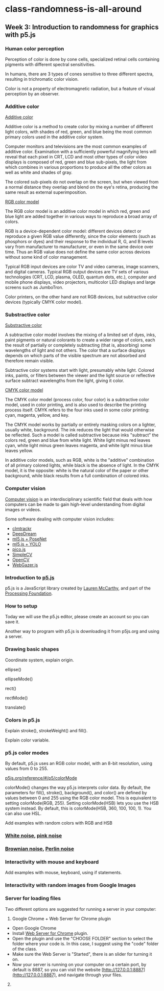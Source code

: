 # class-randomness-is-all-around

## Week 3: Introduction to randomness for graphics with p5.js

### Human color perception

Perception of color is done by cone cells, specialized retinal cells containing pigments with different spectral sensitivities.

In humans, there are 3 types of cones sensitive to three different spectra, resulting in trichromatic color vision.

Color is not a property of electromagnetic radiation, but a feature of visual perception by an observer.

### Additive color

[Additive color](https://en.wikipedia.org/wiki/Additive_color)

Additive color is a method to create color by mixing a number of different light colors, with shades of red, green, and blue being the most common primary colors used in the additive color system.

Computer monitors and televisions are the most common examples of additive color. Examination with a sufficiently powerful magnifying lens will reveal that each pixel in CRT, LCD and most other types of color video displays is composed of red, green and blue sub-pixels, the light from which combines in various proportions to produce all the other colors as well as white and shades of gray.

The colored sub-pixels do not overlap on the screen, but when viewed from a normal distance they overlap and blend on the eye's retina, producing the same result as external superimposition.

[RGB color model](https://en.wikipedia.org/wiki/RGB_color_model)

The RGB color model is an additive color model in which red, green and blue light are added together in various ways to reproduce a broad array of colors.

RGB is a device-dependent color model: different devices detect or reproduce a given RGB value differently, since the color elements (such as phosphors or dyes) and their response to the individual R, G, and B levels vary from manufacturer to manufacturer, or even in the same device over time. Thus an RGB value does not define the same color across devices without some kind of color management.

Typical RGB input devices are color TV and video cameras, image scanners, and digital cameras. Typical RGB output devices are TV sets of various technologies (CRT, LCD, plasma, OLED, quantum dots, etc.), computer and mobile phone displays, video projectors, multicolor LED displays and large screens such as JumboTron.

Color printers, on the other hand are not RGB devices, but subtractive color devices (typically CMYK color model).

### Substractive color

[Substractive color](https://en.wikipedia.org/wiki/Subtractive_color)

A subtractive color model involves the mixing of a limited set of dyes, inks, paint pigments or natural colorants to create a wider range of colors, each the result of partially or completely subtracting (that is, absorbing) some wavelengths of light and not others. The color that a surface displays depends on which parts of the visible spectrum are not absorbed and therefore remain visible.

Subtractive color systems start with light, presumably white light. Colored inks, paints, or filters between the viewer and the light source or reflective surface subtract wavelengths from the light, giving it color.

[CMYK color model](https://en.wikipedia.org/wiki/CMYK_color_model)

The CMYK color model (process color, four color) is a subtractive color model, used in color printing, and is also used to describe the printing process itself. CMYK refers to the four inks used in some color printing: cyan, magenta, yellow, and key.

The CMYK model works by partially or entirely masking colors on a lighter, usually white, background. The ink reduces the light that would otherwise be reflected. Such a model is called subtractive because inks "subtract" the colors red, green and blue from white light. White light minus red leaves cyan, white light minus green leaves magenta, and white light minus blue leaves yellow.

In additive color models, such as RGB, white is the "additive" combination of all primary colored lights, while black is the absence of light. In the CMYK model, it is the opposite: white is the natural color of the paper or other background, while black results from a full combination of colored inks.

### Computer vision

[Computer vision](https://en.wikipedia.org/wiki/Computer_vision) is an interdisciplinary scientific field that deals with how computers can be made to gain high-level understanding from digital images or videos.

Some software dealing with computer vision includes:

* [clmtrackr](https://github.com/auduno/clmtrackr)
* [DeepDream](https://en.wikipedia.org/wiki/DeepDream)
* [ml5.js + PoseNet](https://ml5js.org/docs/posenet-webcam)
* [ml5.js + YOLO](https://ml5js.org/docs/yolo-webcam)
* [pico.js](https://github.com/tehnokv/picojs)
* [SimpleCV](http://simplecv.org/)
* [OpenCV](https://opencv.org/)
* [WebGazer.js](https://github.com/brownhci/WebGazer)

### Introduction to [p5.js](https://p5js.org/)

p5.js is a JavaScript library created by [Lauren McCarthy](http://lauren-mccarthy.com/), and part of the [Processing Foundation](https://processingfoundation.org/).

### How to setup

Today we will use the p5.js editor, please create an account so you can save it.

Another way to program with p5.js is downloading it from p5js.org and using a server.


### Drawing basic shapes

Coordinate system, explain origin.

ellipse()

ellipseMode()

rect()

rectMode()

translate()

### Colors in p5.js

Explain stroke(), strokeWeight() and fill().

Explain color variable.

### p5.js color modes

By default, p5.js uses an RGB color model, with an 8-bit resolution, using values from 0 to 255.

[p5js.org/reference/#/p5/colorMode](http://p5js.org/reference/#/p5/colorMode)

colorMode() changes the way p5.js interprets color data. By default, the parameters for fill(), stroke(), background(), and color() are defined by values between 0 and 255 using the RGB color model. This is equivalent to setting colorMode(RGB, 255). Setting colorMode(HSB) lets you use the HSB system instead. By default, this is colorMode(HSB, 360, 100, 100, 1). You can also use HSL.




Add examples with random colors with RGB and HSB

### [White noise](https://en.wikipedia.org/wiki/White_noise), [pink noise](https://en.wikipedia.org/wiki/Pink_noise)

### [Brownian noise](https://en.wikipedia.org/wiki/Brownian_noise), [Perlin noise](https://en.wikipedia.org/wiki/Perlin_noise)

### Interactivity with mouse and keyboard

Add examples with mouse, keyboard, using if statements.



### Interactivity with random images from Google Images

### Server for loading files

Two different options are suggested for running a server in your computer:

1. Google Chrome + Web Server for Chrome plugin

* Open Google Chrome
* Install [Web Server for Chrome](https://chrome.google.com/webstore/detail/web-server-for-chrome/ofhbbkphhbklhfoeikjpcbhemlocgigb/related?hl=en) plugin.
* Open the plugin and use the "CHOOSE FOLDER" section to select the folder where your code is. In this case, I suggest using the "code" folder of the class.
* Make sure the Web Server is "Started", there is an slider for turning it on.
* Now your server is running on your computer on a certain port, by default is 8887, so you can visit the website [http://127.0.0.1:8887](http://127.0.0.1:8887), and navigate through your files.


2.
